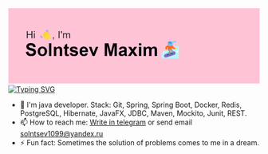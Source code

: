 <img alt="My Image" src="/header.png" />
<a href="https://git.io/typing-svg"><img src="https://readme-typing-svg.herokuapp.com?font=Fira+Code&pause=1000&width=435&lines=Open+to+new+offers" alt="Typing SVG" /></a>

- 💬 I'm java developer. Stack: Git, Spring, Spring Boot, Docker, Redis, PostgreSQL, Hibernate, JavaFX, JDBC, Maven, Mockito, Junit, REST.
- 📫 How to reach me: [Write in telegram](https://t.me/solntmore) or send email solntsev1099@yandex.ru
- ⚡ Fun fact: Sometimes the solution of problems comes to me in a dream.

